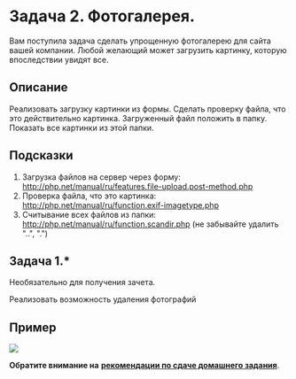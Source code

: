 # Задача 2. Фотогалерея.

Вам поступила задача сделать упрощенную фотогалерею для сайта вашей компании.
Любой желающий может загрузить картинку, которую впоследствии увидят все.

## Описание
Реализовать загрузку картинки из формы. Сделать проверку файла, что это действительно картинка. Загруженный файл положить в папку.
Показать все картинки из этой папки. 

## Подсказки
1. Загрузка файлов на сервер через форму: http://php.net/manual/ru/features.file-upload.post-method.php
2. Проверка файла, что это картинка: http://php.net/manual/ru/function.exif-imagetype.php
3. Считывание всех файлов из папки: http://php.net/manual/ru/function.scandir.php (не забывайте удалить "..", ".")


## Задача 1.*

Необязательно для получения зачета.

Реализовать возможность удаления фотографий

## Пример
![](https://i.imgur.com/W5wfX9A.png)



**Обратите внимание на** [**рекомендации по сдаче домашнего задания**](https://github.com/netology-code/bphp-homeworks/blob/master/0-sharing/homework/README.md).
